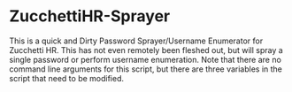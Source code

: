 # ZucchettiHR-Sprayer
This is a quick and Dirty Password Sprayer/Username Enumerator for Zucchetti HR. This has not even remotely been fleshed out, but will spray a single password or perform username enumeration. Note that there are no command line arguments for this script, but there are three variables in the script that need to be modified.
